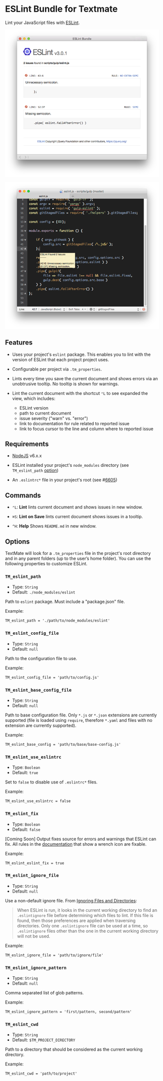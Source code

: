 # ESLint Bundle for Textmate #

Lint your JavaScript files with [ESLint](http://eslint.org).

![](./Support/images/screenshot-window.png)

![](./Support/images/screenshot-tooltip.png)



## Features ##

  - Uses your project's `eslint` package. This enables you to lint with the version of ESLint that each project project uses.

  - Configurable per project via `.tm_properties`.

  - Lints every time you save the current document and shows errors via an unobtrusive tooltip. No tooltip is shown for warnings.

  - Lint the current document with the shortcut `⌃L` to see expanded the view, which includes:
    - ESLint version
    - path to current document
    - issue severity ("warn" vs. "error")
    - link to documentation for rule related to reported issue
    - link to focus cursor to the line and column where to reported issue



## Requirements ##

  - [NodeJS](https://nodejs.org) v6.x.x

  - ESLint installed your project's `node_modules` directory (see `TM_eslint_path` [option](#tm_eslint_path))

  - An `.eslintrc*` file in your project's root (see #[6605](https://github.com/eslint/eslint/issues/6605))



## Commands ##

  - `⌃L`: **Lint** lints current document and shows issues in new window.

  - `⌘S`: **Lint on Save** lints current document shows issues in a tooltip.

  - `^H`: **Help** Shows `README.md` in new window.



## Options ##

TextMate will look for a `.tm_properties` file in the project's root directory and in any parent folders (up to the user’s home folder). You can use the following properties to customize ESLint.


### `TM_eslint_path` ###

  - Type: `String`
  - Default: `./node_modules/eslint`

Path to `eslint` package. Must include a "package.json" file.

Example:

```
TM_eslint_path = './path/to/node_modules/eslint'
```


### `TM_eslint_config_file` ###

  - Type: `String`
  - Default: `null`

Path to the configuration file to use.

Example:

```
TM_eslint_config_file = 'path/to/config.js'
```


### `TM_eslint_base_config_file` ###

  - Type: `String`
  - Default: `null`

Path to base configuration file. Only `*.js` or `*.json` extensions are currently supported (file is loaded using `require`, therefore `*.yaml` and files with no extension are currently supported).

Example:

```
TM_eslint_base_config = 'path/to/base/base-config.js'
```


### `TM_eslint_use_eslintrc` ###

  - Type: `Boolean`
  - Default: `true`

Set to `false` to disable use of `.eslintrc*` files.

Example:

```
TM_eslint_use_eslintrc = false
```


### `TM_eslint_fix` ###

  - Type: `Boolean`
  - Default: `false`

[Coming Soon] Output fixes source for errors and warnings that ESLint can fix. All rules in the [documentation](http://eslint.org/docs/rules) that show a wrench icon are fixable.

Example:

```
TM_eslint_eslint_fix = true
```


### `TM_eslint_ignore_file` ###

  - Type: `String`
  - Default: `null`

Use a non-default ignore file. From [Ignoring Files and Directories](http://eslint.org/docs/user-guide/configuring#ignoring-files-and-directories):

> When ESLint is run, it looks in the current working directory to find an `.eslintignore` file before determining which files to lint. If this file is found, then those preferences are applied when traversing directories. Only one `.eslintignore` file can be used at a time, so `.eslintignore` files other than the one in the current working directory will not be used.

Example:

```
TM_eslint_ignore_file = 'path/to/ignore/file'
```


### `TM_eslint_ignore_pattern` ###

  - Type: `String`
  - Default: `null`

Comma separated list of glob patterns.

Example:

```
TM_eslint_ignore_pattern = 'first/pattern, second/pattern'
```

### `TM_eslint_cwd` ###
  
  - Type: `String`
  - Default: `$TM_PROJECT_DIRECTORY`
  
Path to a directory that should be considered as the current working directory.

Example:

```
TM_eslint_cwd = 'path/to/project'
```
